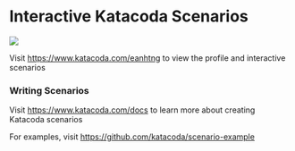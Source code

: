 # Interactive Katacoda Scenarios

[![](http://shields.katacoda.com/katacoda/eanhtng/count.svg)](https://www.katacoda.com/eanhtng "Get your profile on Katacoda.com")

Visit https://www.katacoda.com/eanhtng to view the profile and interactive scenarios

### Writing Scenarios
Visit https://www.katacoda.com/docs to learn more about creating Katacoda scenarios

For examples, visit https://github.com/katacoda/scenario-example
